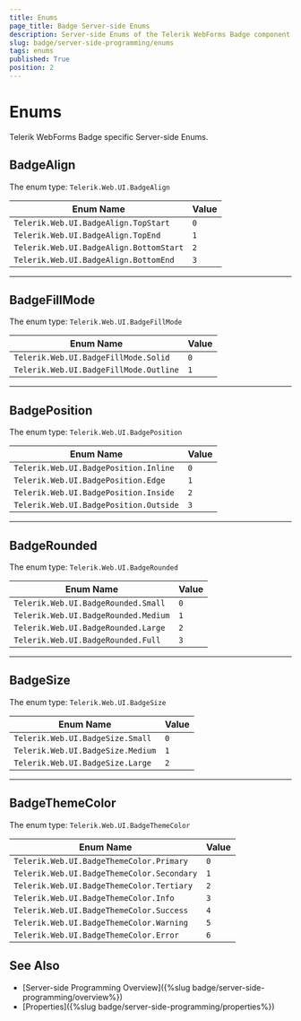 ```yaml
---
title: Enums
page_title: Badge Server-side Enums
description: Server-side Enums of the Telerik WebForms Badge component
slug: badge/server-side-programming/enums
tags: enums
published: True
position: 2
---
```


# Enums

Telerik WebForms Badge specific Server-side Enums.

## BadgeAlign

The enum type: `Telerik.Web.UI.BadgeAlign`

| Enum Name                             | Value |
| ---                                   | ---   |
| `Telerik.Web.UI.BadgeAlign.TopStart`   | `0`   |
| `Telerik.Web.UI.BadgeAlign.TopEnd`     | `1`   |
| `Telerik.Web.UI.BadgeAlign.BottomStart`| `2`   |
| `Telerik.Web.UI.BadgeAlign.BottomEnd`  | `3`   |

---

## BadgeFillMode

The enum type: `Telerik.Web.UI.BadgeFillMode`

| Enum Name                               | Value |
| ---                                     | ---   |
| `Telerik.Web.UI.BadgeFillMode.Solid`    | `0`   |
| `Telerik.Web.UI.BadgeFillMode.Outline`  | `1`   |

---

## BadgePosition

The enum type: `Telerik.Web.UI.BadgePosition`

| Enum Name                                 | Value |
| ---                                       | ---   |
| `Telerik.Web.UI.BadgePosition.Inline`     | `0`   |
| `Telerik.Web.UI.BadgePosition.Edge`       | `1`   |
| `Telerik.Web.UI.BadgePosition.Inside`     | `2`   |
| `Telerik.Web.UI.BadgePosition.Outside`    | `3`   |

---

## BadgeRounded

The enum type: `Telerik.Web.UI.BadgeRounded`

| Enum Name                                 | Value |
| ---                                       | ---   |
| `Telerik.Web.UI.BadgeRounded.Small`       | `0`   |
| `Telerik.Web.UI.BadgeRounded.Medium`      | `1`   |
| `Telerik.Web.UI.BadgeRounded.Large`       | `2`   |
| `Telerik.Web.UI.BadgeRounded.Full`        | `3`   |

---

## BadgeSize

The enum type: `Telerik.Web.UI.BadgeSize`

| Enum Name                               | Value |
| ---                                     | ---   |
| `Telerik.Web.UI.BadgeSize.Small`        | `0`   |
| `Telerik.Web.UI.BadgeSize.Medium`       | `1`   |
| `Telerik.Web.UI.BadgeSize.Large`        | `2`   |

---

## BadgeThemeColor

The enum type: `Telerik.Web.UI.BadgeThemeColor`

| Enum Name                                 | Value |
| ---                                       | ---   |
| `Telerik.Web.UI.BadgeThemeColor.Primary`  | `0`   |
| `Telerik.Web.UI.BadgeThemeColor.Secondary`| `1`   |
| `Telerik.Web.UI.BadgeThemeColor.Tertiary` | `2`   |
| `Telerik.Web.UI.BadgeThemeColor.Info`     | `3`   |
| `Telerik.Web.UI.BadgeThemeColor.Success`  | `4`   |
| `Telerik.Web.UI.BadgeThemeColor.Warning`  | `5`   |
| `Telerik.Web.UI.BadgeThemeColor.Error`    | `6`   |


## See Also

- [Server-side Programming Overview]({%slug badge/server-side-programming/overview%})
- [Properties]({%slug badge/server-side-programming/properties%})

